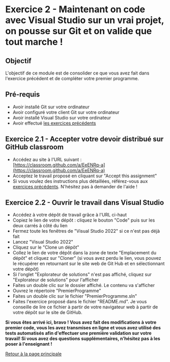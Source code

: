 # Exercice 2 - Maintenant on code avec Visual Studio sur un vrai projet, on pousse sur Git et on valide que tout marche !

## Objectif

L'objectif de ce module est de consolider ce que vous avez fait dans l'exercice précédent et de compléter votre premier programme.

## Pré-requis

- Avoir installé Git sur votre ordinateur
- Avoir configuré votre client Git sur votre ordinateur
- Avoir installé Visual Studio sur votre ordinateur
- Avoir effectué [les exercices précédents](EXERCICES01.md)

## Exercice 2.1 - Accepter votre devoir distribué sur GitHub classroom

- Accédez au site à l'URL suivant : [https://classroom.github.com/a/EeENRq-a](https://classroom.github.com/a/EeENRq-a)
- Acceptez le travail proposé en cliquant sur "Accept this assignment"
- Si vous voulez des instructions plus détaillées, référez-vous aux [exercices précédents](EXERCICES01.md). N'hésitez pas à demander de l'aide !

## Exercice 2.2 - Ouvrir le travail dans Visual Studio

- Accédez à votre dépôt de travail grâce à l'URL ci-haut
- Copiez le lien de votre dépôt : cliquez le bouton "Code" puis sur les deux carrés à côté du lien
- Fermez toute les fenêtres de "Visual Studio 2022" si ce n'est pas déjà fait
- Lancez "Visual Studio 2022"
- Cliquez sur le "Clone un dépôt"
- Collez le lien de votre dépôt dans la zone de texte "Emplacement du dépôt" et cliquez sur "Cloner" (si vous avez perdu le lien, vous pouvez le récupérer en retournant sur le site web de Git Hub et en sélectionnant votre dépôt)
- Si l'onglet "Explorateur de solutions" n'est pas affiché, cliquez sur "Explorateur de solutions" pour l'afficher
- Faites un double clic sur le dossier affiché. Le contenu va s'afficher
- Ouvrez le répertoire "PremierProgramme"
- Faites un double clic sur le fichier "PremierProgramme.sln"
- Faites l'exercice proposé dans le fichier "README.md". Je vous conseille de lire ce fichier à partir de votre navigateur web à partir de votre dépôt sur le site de GitHub.

**Si vous êtes arrivé ici, bravo ! Vous avez fait des modifications à votre premier code, vous les avez transmises en ligne et vous avez utilisé des tests automatisés afin d'effectuer une première validation sur votre travail! Si vous avez des questions supplémentaires, n'hésitez pas à les poser à l'enseignant !**

[Retour à la page principale](README.md)
